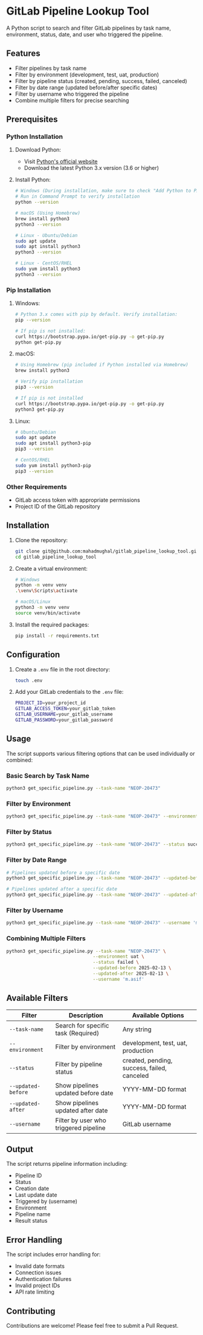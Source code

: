 # GitLab Pipeline Lookup Tool

A Python script to search and filter GitLab pipelines by task name, environment, status, date, and user who triggered the pipeline.

## Features

- Filter pipelines by task name
- Filter by environment (development, test, uat, production)
- Filter by pipeline status (created, pending, success, failed, canceled)
- Filter by date range (updated before/after specific dates)
- Filter by username who triggered the pipeline
- Combine multiple filters for precise searching

## Prerequisites

### Python Installation

1. Download Python:
   - Visit [Python's official website](https://www.python.org/downloads/)
   - Download the latest Python 3.x version (3.6 or higher)

2. Install Python:

   ```bash
   # Windows (During installation, make sure to check "Add Python to PATH")
   # Run in Command Prompt to verify installation
   python --version

   # macOS (Using Homebrew)
   brew install python3
   python3 --version

   # Linux - Ubuntu/Debian
   sudo apt update
   sudo apt install python3
   python3 --version

   # Linux - CentOS/RHEL
   sudo yum install python3
   python3 --version
   ```

### Pip Installation

1. Windows:

   ```bash
   # Python 3.x comes with pip by default. Verify installation:
   pip --version

   # If pip is not installed:
   curl https://bootstrap.pypa.io/get-pip.py -o get-pip.py
   python get-pip.py
   ```

2. macOS:

   ```bash
   # Using Homebrew (pip included if Python installed via Homebrew)
   brew install python3

   # Verify pip installation
   pip3 --version

   # If pip is not installed
   curl https://bootstrap.pypa.io/get-pip.py -o get-pip.py
   python3 get-pip.py
   ```

3. Linux:

   ```bash
   # Ubuntu/Debian
   sudo apt update
   sudo apt install python3-pip
   pip3 --version

   # CentOS/RHEL
   sudo yum install python3-pip
   pip3 --version
   ```

### Other Requirements

- GitLab access token with appropriate permissions
- Project ID of the GitLab repository

## Installation

1. Clone the repository:

   ```bash
   git clone git@github.com:mahadmughal/gitlab_pipeline_lookup_tool.git
   cd gitlab_pipeline_lookup_tool
   ```

2. Create a virtual environment:

   ```bash
   # Windows
   python -m venv venv
   .\venv\Scripts\activate

   # macOS/Linux
   python3 -m venv venv
   source venv/bin/activate
   ```

3. Install the required packages:

   ```bash
   pip install -r requirements.txt
   ```

## Configuration

1. Create a `.env` file in the root directory:

   ```bash
   touch .env
   ```

2. Add your GitLab credentials to the `.env` file:

   ```bash
   PROJECT_ID=your_project_id
   GITLAB_ACCESS_TOKEN=your_gitlab_token
   GITLAB_USERNAME=your_gitlab_username
   GITLAB_PASSWORD=your_gitlab_password
   ```

## Usage

The script supports various filtering options that can be used individually or combined:

### Basic Search by Task Name

```bash
python3 get_specific_pipeline.py --task-name "NEOP-20473"
```

### Filter by Environment

```bash
python3 get_specific_pipeline.py --task-name "NEOP-20473" --environment production
```

### Filter by Status

```bash
python3 get_specific_pipeline.py --task-name "NEOP-20473" --status success
```

### Filter by Date Range

```bash
# Pipelines updated before a specific date
python3 get_specific_pipeline.py --task-name "NEOP-20473" --updated-before 2025-02-13

# Pipelines updated after a specific date
python3 get_specific_pipeline.py --task-name "NEOP-20473" --updated-after 2025-02-13
```

### Filter by Username

```bash
python3 get_specific_pipeline.py --task-name "NEOP-20473" --username 'm.asif'
```

### Combining Multiple Filters

```bash
python3 get_specific_pipeline.py --task-name "NEOP-20473" \
                                --environment uat \
                                --status failed \
                                --updated-before 2025-02-13 \
                                --updated-after 2025-02-13 \
                                --username 'm.asif'
```

## Available Filters

| Filter | Description | Available Options |
|--------|-------------|-------------------|
| `--task-name` | Search for specific task (Required) | Any string |
| `--environment` | Filter by environment | development, test, uat, production |
| `--status` | Filter by pipeline status | created, pending, success, failed, canceled |
| `--updated-before` | Show pipelines updated before date | YYYY-MM-DD format |
| `--updated-after` | Show pipelines updated after date | YYYY-MM-DD format |
| `--username` | Filter by user who triggered pipeline | GitLab username |

## Output

The script returns pipeline information including:

- Pipeline ID
- Status
- Creation date
- Last update date
- Triggered by (username)
- Environment
- Pipeline name
- Result status

## Error Handling

The script includes error handling for:

- Invalid date formats
- Connection issues
- Authentication failures
- Invalid project IDs
- API rate limiting

## Contributing

Contributions are welcome! Please feel free to submit a Pull Request.
